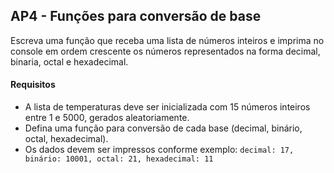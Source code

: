 ## AP4 - Funções para conversão de base

Escreva uma função que receba uma lista de números inteiros e imprima no console em ordem crescente os números
representados na forma decimal, binaria, octal e hexadecimal.

#### Requisitos

- A lista de temperaturas deve ser inicializada com 15 números inteiros entre 1 e 5000, gerados aleatoriamente.
- Defina uma função para conversão de cada base (decimal, binário, octal, hexadecimal).
- Os dados devem ser impressos conforme exemplo: `decimal: 17, binário: 10001, octal: 21, hexadecimal: 11`